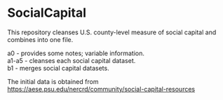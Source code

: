 # SocialCapital

This repository cleanses U.S. county-level measure of social capital and combines into one file. </br>

a0 - provides some notes; variable information. </br>
a1-a5 - cleanses each social capital dataset. </br>
b1 - merges social capital datasets. </br>

The initial data is obtained from https://aese.psu.edu/nercrd/community/social-capital-resources </br>
